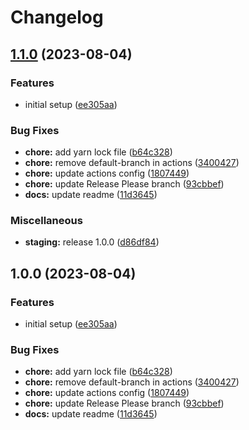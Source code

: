 # Changelog

## [1.1.0](https://github.com/Temu4/test-release/compare/v1.0.0...v1.1.0) (2023-08-04)


### Features

* initial setup ([ee305aa](https://github.com/Temu4/test-release/commit/ee305aa6392af81c4324e77d852cbf35dd85832e))


### Bug Fixes

* **chore:** add yarn lock file ([b64c328](https://github.com/Temu4/test-release/commit/b64c32831c8b14c65bb94eca2110cdb0f834a0b6))
* **chore:** remove default-branch in actions ([3400427](https://github.com/Temu4/test-release/commit/34004272787904596b0726e3236183fcb473ed1f))
* **chore:** update actions config ([1807449](https://github.com/Temu4/test-release/commit/18074490a5541ccc1d810fdb36d73a73014b2826))
* **chore:** update Release Please branch ([93cbbef](https://github.com/Temu4/test-release/commit/93cbbefc7605c5a92d0b27726b1ec5ccdcae167b))
* **docs:** update readme ([11d3645](https://github.com/Temu4/test-release/commit/11d3645e042bdb30f09e879e45fcd8dad44b2545))


### Miscellaneous

* **staging:** release 1.0.0 ([d86df84](https://github.com/Temu4/test-release/commit/d86df84a4ce28d4546b7635e025dffa5ae7ee9d8))

## 1.0.0 (2023-08-04)


### Features

* initial setup ([ee305aa](https://github.com/Temu4/test-release/commit/ee305aa6392af81c4324e77d852cbf35dd85832e))


### Bug Fixes

* **chore:** add yarn lock file ([b64c328](https://github.com/Temu4/test-release/commit/b64c32831c8b14c65bb94eca2110cdb0f834a0b6))
* **chore:** remove default-branch in actions ([3400427](https://github.com/Temu4/test-release/commit/34004272787904596b0726e3236183fcb473ed1f))
* **chore:** update actions config ([1807449](https://github.com/Temu4/test-release/commit/18074490a5541ccc1d810fdb36d73a73014b2826))
* **chore:** update Release Please branch ([93cbbef](https://github.com/Temu4/test-release/commit/93cbbefc7605c5a92d0b27726b1ec5ccdcae167b))
* **docs:** update readme ([11d3645](https://github.com/Temu4/test-release/commit/11d3645e042bdb30f09e879e45fcd8dad44b2545))
